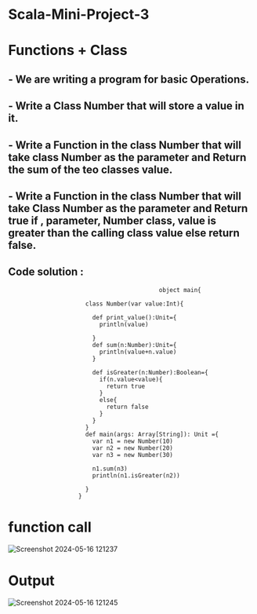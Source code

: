 # Scala-Mini-Project-3 

# Functions + Class

## - We are writing a program for basic Operations.
## - Write a Class Number that will store a value in it.
## - Write a Function in the class Number that will take class Number as the parameter and Return the sum of the teo classes value.
## - Write a Function in the class Number that will take Class Number as the parameter and Return true if , parameter, Number class, value is greater than the calling class value else return false.




## Code solution :

                                              
                                               
                                               object main{
                      
                          class Number(var value:Int){
                      
                            def print_value():Unit={
                              println(value)
                              
                            }
                            def sum(n:Number):Unit={
                              println(value+n.value)
                            }
                      
                            def isGreater(n:Number):Boolean={
                              if(n.value<value){
                                return true
                              }
                              else{
                                return false
                              }
                            }
                          }
                          def main(args: Array[String]): Unit ={
                            var n1 = new Number(10)
                            var n2 = new Number(20)
                            var n3 = new Number(30)
                      
                            n1.sum(n3)
                            println(n1.isGreater(n2))
                            
                          }
                        }

                        

# function call


![Screenshot 2024-05-16 121237](https://github.com/Reyyadav/Scala-Mini-Project-3/assets/153619494/e5f5507e-9b27-4283-9a49-0d2a98614bc0)


# Output


![Screenshot 2024-05-16 121245](https://github.com/Reyyadav/Scala-Mini-Project-3/assets/153619494/6076ca99-1f20-4f0e-9a31-adf11fd52627)
